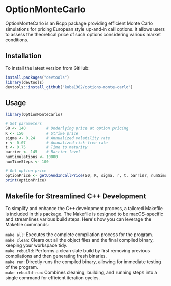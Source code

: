 # OptionMonteCarlo

OptionMonteCarlo is an Rcpp package providing efficient Monte Carlo simulations for pricing European style up-and-in call options. It allows users to assess the theoretical price of such options considering various market conditions.

## Installation

To install the latest version from GitHub:

```r
install.packages("devtools")
library(devtools)
devtools::install_github("kuba1302/options-monte-carlo")
```

## Usage
```r
library(OptionMonteCarlo)

# Set parameters
S0 <- 140         # Underlying price at option pricing
K <- 150          # Strike price
sigma <- 0.24     # Annualized volatility rate
r <- 0.07         # Annualized risk-free rate
t <- 0.75         # Time to maturity
barrier <- 145    # Barrier level
numSimulations <- 10000
numTimeSteps <- 100

# Get option price
optionPrice <- getUpAndInCallPrice(S0, K, sigma, r, t, barrier, numSimulations, numTimeSteps)
print(optionPrice)

```

## Makefile for Streamlined C++ Development

To simplify and enhance the C++ development process, a tailored Makefile is included in this package. The Makefile is designed to be macOS-specific and streamlines various build steps. Here's how you can leverage the Makefile commands:


`make all`: Executes the complete compilation process for the program.  
`make clean`: Clears out all the object files and the final compiled binary, keeping your workspace tidy.  
`make rebuild`: Performs a clean slate build by first removing previous compilations and then generating fresh binaries.  
`make run`: Directly runs the compiled binary, allowing for immediate testing of the program.  
`make rebuild-run`: Combines cleaning, building, and running steps into a single command for efficient iteration cycles.  

